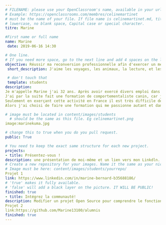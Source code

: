 ```yaml
---
# FILENAME: please use your OpenClassroom's name, available in your url.
# Example: https://openclassrooms.com/membres/celinemartinet
# must be the name of your file. If file name is celinemartinet.md, title is celinemartinet.
# lowercase, no blank space, Capital case or special character.
titre: Marine

#First name or full name
name: Marine
 date: 2019-06-16 14:30

# One line.
# If you need more space, go to the next line and add 4 spaces on the left, as in 'description'.
objective: Réussir ma reconversion professionnelle afin d'exercer un métier qui me passionne. 
 short_description: J'aime les voyages, les animaux, la lecture, et les jeux vidéos, mais aussi l'univers apple et l'informatique. C'est pour cela que je commence une reconversion DA IOS. 

 # don't touch that
 template: students
description:
Je m'appelle Marine j'ai 32 ans. Après avoir exercé divers emploi dans lesquels je m'épanouissais pas.
J'ai par la suite fait une formation de comportementaliste canin, car je suis passionné par les chiens.
Seulement en exerçant cette activité en France il est très difficile de pouvoir en vivre. 
Alors j'ai choisi de faire une formation qui me passionne autant et dans laquelle il y a de l'avenir.

# image must be located in content/images/students
  # should be the same as this file. Eg celinemartinet.png 
image:marinekuma.jpg

# change this to true when you do you pull request.
public: True

# You need to keep the exact same structure for each new project.
projects:
- title: Présentez-vous !
description: une présentation de moi-même et un lien vers mon Linkdln.
# Create a new repository for your images. Name it the same as your nickname and profile picture.
# Image must be here: content/images/students/yourrepo/
Projet 1
link: https://www.linkedin.com/in/marine-bernard-b35688186/
# 'true' makes it fully available.
# 'false' will add a black layer on the picture. IT WILL BE PUBLIC!
finished: true
- title: Intégrez la communauté!
description: Modifier un projet Open Source pour comprendre le fonctionnement de Git, de Github et des pull requests.
Projet 2
link:https://github.com/Marine13100/alumnis
finished: true
---
```


